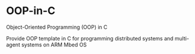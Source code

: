 # OOP-in-C
Object-Oriented Programming (OOP) in C

Provide OOP template in C for programming distributed systems and multi-agent systems on ARM Mbed OS
